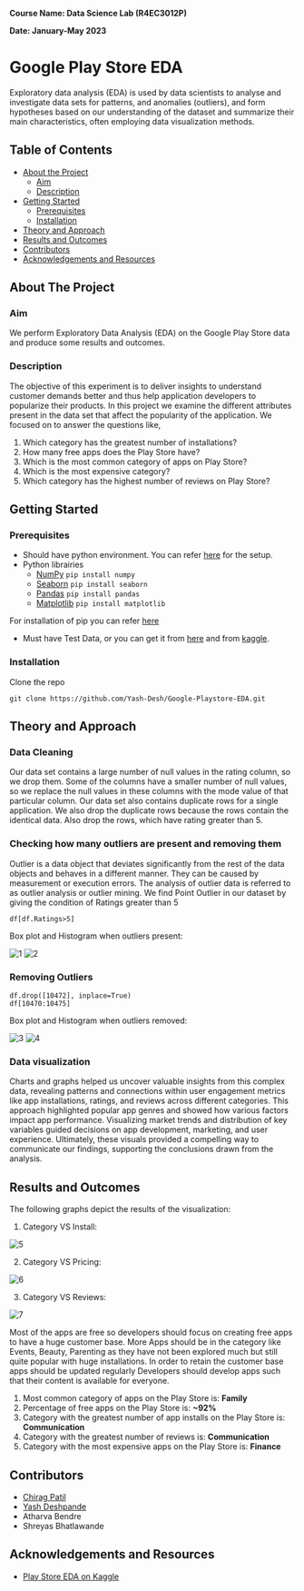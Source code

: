 **Course Name: Data Science Lab (R4EC3012P)**

**Date: January-May 2023**


# Google Play Store EDA

Exploratory data analysis (EDA) is used by data scientists to analyse and investigate data sets for patterns, and anomalies (outliers), and form hypotheses based on our understanding of the dataset and summarize their main characteristics, often employing data visualization methods.

## Table of Contents

- [About the Project](#about-the-project)
    - [Aim](#aim)
    - [Description](#description)
- [Getting Started](#getting-started)
    - [Prerequisites](#prerequisites)
    - [Installation](#installation)
- [Theory and Approach](#theory-and-approach)
- [Results and Outcomes](#results-and-outcomes)
- [Contributors](#contributors)
- [Acknowledgements and Resources](#acknowledgements-and-resources)

## About The Project

### Aim

We perform Exploratory Data Analysis (EDA) on the Google Play Store data and produce some results and outcomes.

### Description
The objective of this experiment is to deliver insights to understand customer demands better and thus help application developers to popularize their products. In this project we examine the different attributes present in the data set that affect the popularity of the application. We focused on to answer the questions like,
1. Which category has the greatest number of installations?
2. How many free apps does the Play Store have?
3. Which is the most common category of apps on Play Store?
4. Which is the most expensive category?
5. Which category has the highest number of reviews on Play Store?



## Getting Started

### Prerequisites

- Should have python environment. You can refer [here](https://www.tutorialspoint.com/python/python_environment.htm) for the setup.
- Python librairies
    - [NumPy](https://numpy.org/install/) `pip install numpy`
    - [Seaborn](https://seaborn.pydata.org/installing.html) `pip install seaborn`
    - [Pandas](https://pandas.pydata.org/getting_started.html) `pip install pandas`
    - [Matplotlib](https://matplotlib.org/stable/users/installing/index.html) `pip install matplotlib`

For installation of pip you can refer [here](https://www.geeksforgeeks.org/how-to-install-pip-on-windows/)

- Must have Test Data, or you can get it from [here](https://drive.google.com/drive/folders/1ykGovg3hw3sHR_LZYcHYQq7NeIT37jzk?usp=sharing) and from [kaggle](https://www.kaggle.com/datasets).


### Installation

Clone the repo
    
    
    git clone https://github.com/Yash-Desh/Google-Playstore-EDA.git
    
    


## Theory and Approach


### Data Cleaning

Our data set contains a large number of null values in the rating column, so we drop them. Some of the columns have a smaller number of null values, so we replace the null values in these columns with the mode value of that particular column. Our data set also contains duplicate rows for a single application. We also drop the duplicate rows because the rows contain the identical data. Also drop the rows, which have rating greater than 5.


### Checking how many outliers are present and removing them

Outlier is a data object that deviates significantly from the rest of the data objects and behaves in a different manner. They can be caused by measurement or execution errors. The analysis of outlier data is referred to as outlier analysis or outlier mining.
We find Point Outlier in our dataset by giving the condition of Ratings greater than 5

    
    df[df.Ratings>5]

Box plot and Histogram when outliers present:

![1](https://github.com/cp2392/Google-Playstore-EDA/assets/88549231/c6f1c6c3-5e89-462e-a091-0758cf9630d8) ![2](https://github.com/cp2392/Google-Playstore-EDA/assets/88549231/6cd12225-4686-47a1-a5c4-948e4f7fb31e)



### Removing Outliers


    df.drop([10472], inplace=True)
    df[10470:10475]

Box plot and Histogram when outliers removed:

![3](https://github.com/cp2392/Google-Playstore-EDA/assets/88549231/0fed41b2-8973-4c47-911d-dd38fdc5a3a9) ![4](https://github.com/cp2392/Google-Playstore-EDA/assets/88549231/efacacb6-4a6c-4ffd-9f1a-d5541e426304)




### Data visualization

Charts and graphs helped us uncover valuable insights from this complex data, revealing patterns and connections within user engagement metrics like app installations, ratings, and reviews across different categories. This approach highlighted popular app genres and showed how various factors impact app performance. Visualizing market trends and distribution of key variables guided decisions on app development, marketing, and user experience. Ultimately, these visuals provided a compelling way to communicate our findings, supporting the conclusions drawn from the analysis.



## Results and Outcomes

The following graphs depict the results of the visualization:

1. Category VS Install:

![5](https://github.com/cp2392/Google-Playstore-EDA/assets/88549231/4f73b3a9-183d-47e0-835a-070802bfb741)


2. Category VS Pricing:

![6](https://github.com/cp2392/Google-Playstore-EDA/assets/88549231/55d56ea5-f133-487c-b574-8a34006118dc)


3. Category VS Reviews:

![7](https://github.com/cp2392/Google-Playstore-EDA/assets/88549231/79c05d4b-b06c-4f7d-88f0-5dde4ea50782)


Most of the apps are free so developers should focus on creating free apps to have a huge customer base. More Apps should be in the category like Events, Beauty, Parenting as they have not been explored much but still quite popular with huge installations. In order to retain the customer base apps should be updated regularly Developers should develop apps such that their content is available for everyone.
1. Most common category of apps on the Play Store is: **Family**
2. Percentage of free apps on the Play Store is: **~92%**
3. Category with the greatest number of app installs on the Play Store is: **Communication**
4. Category with the greatest number of reviews is: **Communication**
5. Category with the most expensive apps on the Play Store is: **Finance**




## Contributors

- [Chirag Patil](https://github.com/cp2392)
- [Yash Deshpande](https://github.com/yashLM705)
- Atharva Bendre
- Shreyas Bhatlawande


## Acknowledgements and Resources

- [Play Store EDA on Kaggle](https://www.kaggle.com/code/tirendazacademy/google-play-store-eda-data-visualization/notebook)
